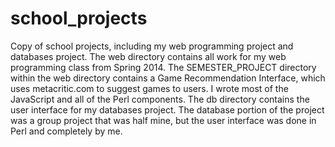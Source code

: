 # school_projects
Copy of school projects, including my web programming project and databases project.
The web directory contains all work for my web programming class from Spring 2014.
  The SEMESTER_PROJECT directory within the web directory contains a Game Recommendation Interface,
  which uses metacritic.com to suggest games to users.  I wrote most of the JavaScript and all of the
  Perl components.
The db directory contains the user interface for my databases project.  The database portion of the
project was a group project that was half mine, but the user interface was done in Perl and completely
by me.
